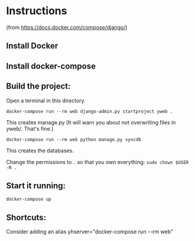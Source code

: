 # Instructions

(from https://docs.docker.com/compose/django/)

## Install Docker
## Install docker-compose


## Build the project:

Open a terminal in this directory.

`docker-compose run --rm web django-admin.py startproject yweb .`

This creates manage.py (It will warn you about not overwriting files
in yweb/. That's fine.)

`docker-compose run --rm web python manage.py syncdb`

This creates the databases.

Change the permissions to `.` so that you own everything: `sudo chown $USER -R .`


## Start it running:

`docker-compose up`


## Shortcuts:

Consider adding an alias yhserver="docker-compose run --rm web"

